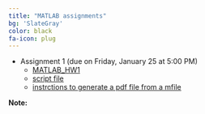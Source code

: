 ```yaml
---
title: "MATLAB assignments"
bg: 'SlateGray'
color: black
fa-icon: plug
---
```


- Assignment 1 (due on Friday, January 25 at 5:00 PM)
    - [MATLAB_HW1]( myfiles/MAT362_MATLAB_HW1.pdf)
    - [script file]( myfiles/matlab_HW1_firstname_lastname.m)
    - [instrctions to generate a pdf file from a mfile]( myfiles/inst.pdf)
      
**Note:** 
